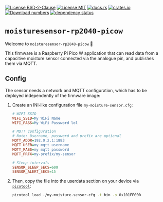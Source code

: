 [![License BSD-2-Clause](https://img.shields.io/badge/License-BSD--2--Clause-blue.svg)](https://opensource.org/licenses/BSD-2-Clause)
[![License MIT](https://img.shields.io/badge/License-MIT-blue.svg)](https://opensource.org/licenses/MIT)
[![docs.rs](https://docs.rs/moisturesensor-rp2040-picow/badge.svg)](https://docs.rs/moisturesensor-rp2040-picow)
[![crates.io](https://img.shields.io/crates/v/moisturesensor-rp2040-picow.svg)](https://crates.io/crates/moisturesensor-rp2040-picow)
[![Download numbers](https://img.shields.io/crates/d/moisturesensor-rp2040-picow.svg)](https://crates.io/crates/moisturesensor-rp2040-picow)
[![dependency status](https://deps.rs/crate/moisturesensor-rp2040-picow/latest/status.svg)](https://deps.rs/crate/moisturesensor-rp2040-picow)


# `moisturesensor-rp2040-picow`
Welcome to `moisturesensor-rp2040-picow` 🎉

This firmware is a Raspberry Pi Pico W application that can read data from a capacitive moisture sensor connected via
the analogue pin, and publishes them via MQTT.


## Config
The sensor needs a network and MQTT configuration, which has to be deployed independently of the firmware image:

1. Create an INI-like configuration file `my-moisture-sensor.cfg`:
   ```ini
   # WIFI SSID
   WIFI_SSID=My WiFi Name
   WIFI_PASS=My WiFi Password lol
   
   # MQTT configuration
   # Note: Username, password and prefix are optional
   MQTT_ADDR=192.0.2.1:1883
   MQTT_USER=my mqtt username
   MQTT_PASS=my mqtt password
   MQTT_PRFX=my-prefix/my-sensor
   
   # Sleep intervals
   SENSOR_SLEEP_SECS=600
   SENSOR_ALERT_SECS=15
   ```

2. Then, copy the file into the userdata section on your device via
   [`picotool`](https://github.com/raspberrypi/picotool):
   ```sh
   picotool load ./my-moisture-sensor.cfg -t bin -o 0x101FF000
   ```

